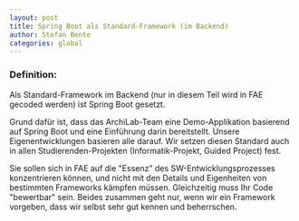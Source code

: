 ```yaml
---
layout: post
title: Spring Boot als Standard-Framework (im Backend)
author: Stefan Bente
categories: global
---
```


### Definition:
Als Standard-Framework im Backend (nur in diesem Teil wird in FAE gecoded werden) ist Spring Boot gesetzt.

Grund dafür ist, dass das ArchiLab-Team eine Demo-Applikation basierend auf Spring Boot und eine Einführung darin bereitstellt. Unsere Eigenentwicklungen basieren alle darauf. Wir setzen diesen Standard auch in allen Studierenden-Projekten (Informatik-Projekt, Guided Project) fest.

Sie sollen sich in FAE auf die "Essenz" des SW-Entwicklungsprozesses konzentrieren können, und nicht mit den Details und Eigenheiten von bestimmten Frameworks kämpfen müssen. Gleichzeitig muss Ihr Code "bewertbar" sein. Beides zusammen geht nur, wenn wir ein Framework vorgeben, dass wir selbst sehr gut kennen und beherrschen.